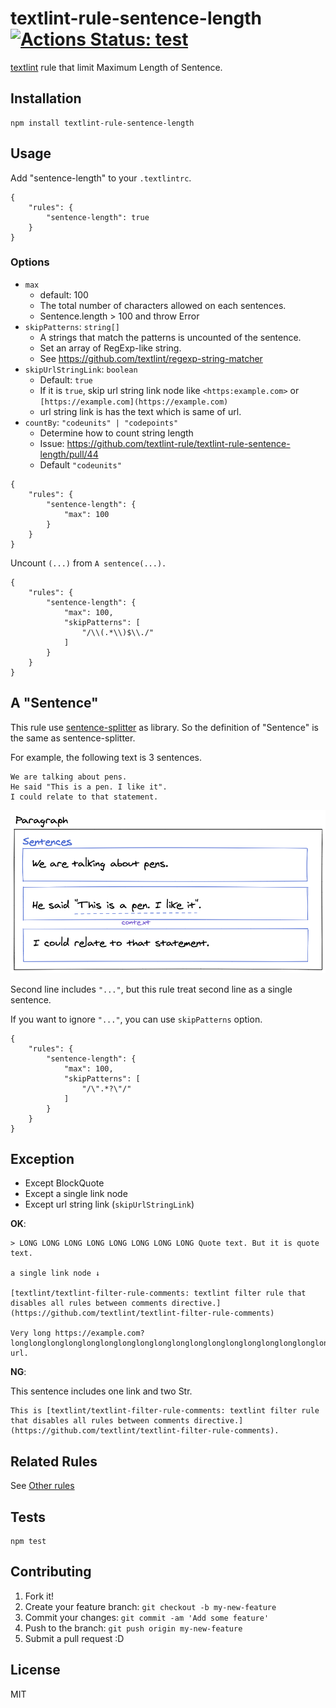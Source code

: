 # textlint-rule-sentence-length [![Actions Status: test](https://github.com/textlint-rule/textlint-rule-sentence-length/workflows/test/badge.svg)](https://github.com/textlint-rule/textlint-rule-sentence-length/actions?query=workflow%3A"test")

[textlint](https://github.com/textlint/textlint "textlint") rule that limit Maximum Length of Sentence.

## Installation

    npm install textlint-rule-sentence-length

## Usage

Add "sentence-length" to your `.textlintrc`.

```
{
    "rules": {
        "sentence-length": true
    }
}
```

### Options

- `max`
    - default: 100
    - The total number of characters allowed on each sentences.
    - Sentence.length > 100 and throw Error
- `skipPatterns`: `string[]`
    - A strings that match the patterns is uncounted of the sentence.
    - Set an array of RegExp-like string.
    - See https://github.com/textlint/regexp-string-matcher
- `skipUrlStringLink`: `boolean`
    - Default: `true`
    - If it is `true`, skip url string link node like `<https:example.com>` or `[https://example.com](https://example.com)`
    - url string link is has the text which is same of url.
- `countBy`: `"codeunits" | "codepoints"`
    - Determine how to count string length
    - Issue: <https://github.com/textlint-rule/textlint-rule-sentence-length/pull/44>
    - Default `"codeunits"`

```
{
    "rules": {
        "sentence-length": {
            "max": 100
        }
    }
}
```

Uncount `(...)` from `A sentence(...).`

```
{
    "rules": {
        "sentence-length": {
            "max": 100,
            "skipPatterns": [
                "/\\(.*\\)$\\./"
            ]
        }
    }
}
```

## A "Sentence"

This rule use [sentence-splitter](https://github.com/textlint-rule/sentence-splitter) as library.
So the definition of "Sentence" is the same as sentence-splitter.

For example, the following text is 3 sentences.

```
We are talking about pens.
He said "This is a pen. I like it".
I could relate to that statement.
```

![Example sentences](./sentence.png)

Second line includes `"..."`, but this rule treat second line as a single sentence.

If you want to ignore `"..."`, you can use `skipPatterns` option.

```
{
    "rules": {
        "sentence-length": {
            "max": 100,
            "skipPatterns": [
                "/\".*?\"/"
            ]
        }
    }
}
```


## Exception

- Except BlockQuote
- Except a single link node
- Except url string link (`skipUrlStringLink`)

**OK**:

```
> LONG LONG LONG LONG LONG LONG LONG LONG Quote text. But it is quote text.

a single link node ↓

[textlint/textlint-filter-rule-comments: textlint filter rule that disables all rules between comments directive.](https://github.com/textlint/textlint-filter-rule-comments)

Very long https://example.com?longlonglonglonglonglonglonglonglonglonglonglonglonglonglonglonglonglonglonglonglonglonglonglonglonglonglonglonglonglonglonglong url.

```

**NG**:

This sentence includes one link and two Str.

```
This is [textlint/textlint-filter-rule-comments: textlint filter rule that disables all rules between comments directive.](https://github.com/textlint/textlint-filter-rule-comments).
```


## Related Rules

See [Other rules](https://github.com/textlint/textlint/wiki/Collection-of-textlint-rule)

## Tests

    npm test

## Contributing

1. Fork it!
2. Create your feature branch: `git checkout -b my-new-feature`
3. Commit your changes: `git commit -am 'Add some feature'`
4. Push to the branch: `git push origin my-new-feature`
5. Submit a pull request :D

## License

MIT
